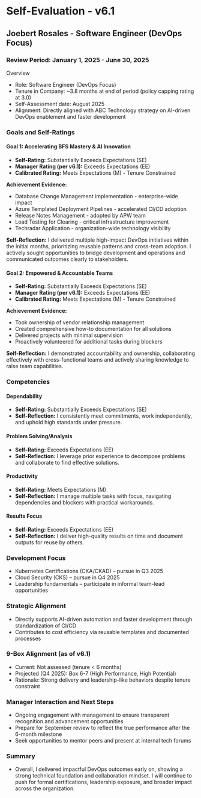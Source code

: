# Self-Evaluation - v6.1
## Joebert Rosales - Software Engineer (DevOps Focus)
### Review Period: January 1, 2025 - June 30, 2025

Overview
- Role: Software Engineer (DevOps Focus)
- Tenure in Company: ~3.8 months at end of period (policy capping rating at 3.0)
- Self-Assessment date: August 2025
- Alignment: Directly aligned with ABC Technology strategy on AI-driven DevOps enablement and faster development

### Goals and Self-Ratings

#### Goal 1: Accelerating BFS Mastery & AI Innovation
- **Self-Rating:** Substantially Exceeds Expectations (SE)
- **Manager Rating (per v6.1):** Exceeds Expectations (EE)
- **Calibrated Rating:** Meets Expectations (M) - Tenure Constrained

**Achievement Evidence:**
- Database Change Management implementation - enterprise-wide impact
- Azure Templated Deployment Pipelines - accelerated CI/CD adoption
- Release Notes Management - adopted by APW team
- Load Testing for Clearing - critical infrastructure improvement
- Techradar Application - organization-wide technology visibility

**Self-Reflection:** I delivered multiple high-impact DevOps initiatives within the initial months, prioritizing reusable patterns and cross-team adoption. I actively sought opportunities to bridge development and operations and communicated outcomes clearly to stakeholders.

#### Goal 2: Empowered & Accountable Teams
- **Self-Rating:** Substantially Exceeds Expectations (SE)
- **Manager Rating (per v6.1):** Exceeds Expectations (EE)
- **Calibrated Rating:** Meets Expectations (M) - Tenure Constrained

**Achievement Evidence:**
- Took ownership of vendor relationship management
- Created comprehensive how-to documentation for all solutions
- Delivered projects with minimal supervision
- Proactively volunteered for additional tasks during blockers

**Self-Reflection:** I demonstrated accountability and ownership, collaborating effectively with cross-functional teams and actively sharing knowledge to raise team capabilities.

### Competencies

#### Dependability
- **Self-Rating:** Substantially Exceeds Expectations (SE)
- **Self-Reflection:** I consistently meet commitments, work independently, and uphold high standards under pressure.

#### Problem Solving/Analysis
- **Self-Rating:** Exceeds Expectations (EE)
- **Self-Reflection:** I leverage prior experience to decompose problems and collaborate to find effective solutions.

#### Productivity
- **Self-Rating:** Meets Expectations (M)
- **Self-Reflection:** I manage multiple tasks with focus, navigating dependencies and blockers with practical workarounds.

#### Results Focus
- **Self-Rating:** Exceeds Expectations (EE)
- **Self-Reflection:** I deliver high-quality results on time and document outputs for reuse by others.

### Development Focus
- Kubernetes Certifications (CKA/CKAD) – pursue in Q3 2025
- Cloud Security (CKS) – pursue in Q4 2025
- Leadership fundamentals – participate in informal team-lead opportunities

### Strategic Alignment
- Directly supports AI-driven automation and faster development through standardization of CI/CD
- Contributes to cost efficiency via reusable templates and documented processes

### 9-Box Alignment (as of v6.1)
- Current: Not assessed (tenure < 6 months)
- Projected (Q4 2025): Box 6-7 (High Performance, High Potential)
- Rationale: Strong delivery and leadership-like behaviors despite tenure constraint

### Manager Interaction and Next Steps
- Ongoing engagement with management to ensure transparent recognition and advancement opportunities
- Prepare for September review to reflect the true performance after the 6-month milestone
- Seek opportunities to mentor peers and present at internal tech forums

### Summary
- Overall, I delivered impactful DevOps outcomes early on, showing a strong technical foundation and collaboration mindset. I will continue to push for formal certifications, leadership exposure, and broader impact across the organization.


